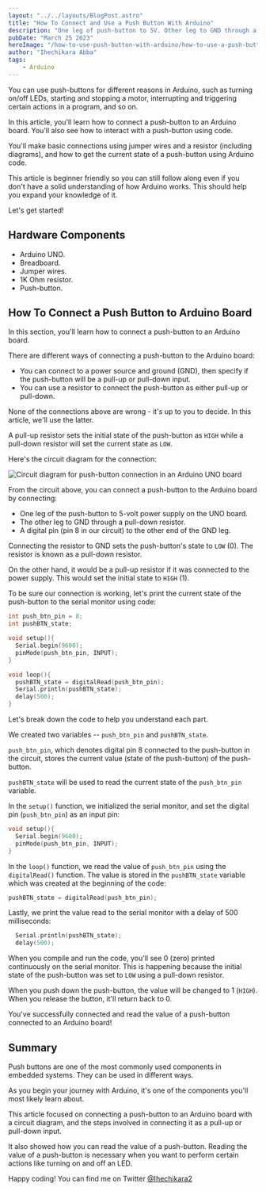 ```yaml
---
layout: "../../layouts/BlogPost.astro"
title: "How To Connect and Use a Push Button With Arduino"
description: "One leg of push-button to 5V. Other leg to GND through a pull-down resistor. Digital pin (pin 8 in our circuit) to the other end of the GND leg."
pubDate: "March 25 2023"
heroImage: "/how-to-use-push-button-with-arduino/how-to-use-a-push-button-with-arduino.png"
author: "Ihechikara Abba"
tags:
    - Arduino
---
```


You can use push-buttons for different reasons in Arduino, such as turning on/off LEDs, starting and stopping a motor, interrupting and triggering certain actions in a program, and so on. 

In this article, you'll learn how to connect a push-button to an Arduino board. You'll also see how to interact with a push-button using code.

You'll make basic connections using jumper wires and a resistor (including diagrams), and how to get the current state of a push-button using Arduino code. 

This article is beginner friendly so you can still follow along even if you don't have a solid understanding of how Arduino works. This should help you expand your knowledge of it.

Let's get started!

## Hardware Components
- Arduino UNO.
- Breadboard.
- Jumper wires.
- 1K Ohm resistor. 
- Push-button.
  
## How To Connect a Push Button to Arduino Board
In this section, you'll learn how to connect a push-button to an Arduino board. 

There are different ways of connecting a push-button to the Arduino board: 
- You can connect to a power source and ground (GND), then specify if the push-button will be a pull-up or pull-down input. 
- You can use a resistor to connect the push-button as either pull-up or pull-down. 

None of the connections above are wrong - it's up to you to decide. In this article, we'll use the latter. 

A pull-up resistor sets the initial state of the push-button as `HIGH` while a pull-down resistor will set the current state as `LOW`. 

Here's the circuit diagram for the connection:

![Circuit diagram for push-button connection in an Arduino UNO board](/how-to-use-push-button-with-arduino/circuit-diagram-arduino.png)

From the circuit above, you can connect a push-button to the Arduino board by connecting: 
- One leg of the push-button to 5-volt power supply on the UNO board. 
- The other leg to GND through a pull-down resistor. 
- A digital pin (pin 8 in our circuit) to the other end of the GND leg.

Connecting the resistor to GND sets the push-button's state to `LOW` (0). The resistor is known as a pull-down resistor. 

On the other hand, it would be a pull-up resistor if it was connected to the power supply. This would set the initial state to `HIGH` (1). 

To be sure our connection is working, let's print the current state of the push-button to the serial monitor using code:

```cpp
int push_btn_pin = 8;
int pushBTN_state;

void setup(){
  Serial.begin(9600);
  pinMode(push_btn_pin, INPUT);
}

void loop(){
  pushBTN_state = digitalRead(push_btn_pin);
  Serial.println(pushBTN_state);
  delay(500);
}
```
Let's break down the code to help you understand each part. 

We created two variables -- `push_btn_pin` and `pushBTN_state`. 

`push_btn_pin`, which denotes digital pin 8 connected to the push-button in the circuit, stores the current value (state of the push-button) of the push-button. 

`pushBTN_state` will be used to read the current state of the `push_btn_pin` variable. 

In the `setup()` function, we initialized the serial monitor, and set the digital pin (`push_btn_pin`) as an input pin: 

```cpp
void setup(){
  Serial.begin(9600);
  pinMode(push_btn_pin, INPUT);
}
```

In the `loop()` function, we read the value of `push_btn_pin` using the `digitalRead()` function. The value is stored in the `pushBTN_state` variable which was created at the beginning of the code:
```cpp
pushBTN_state = digitalRead(push_btn_pin);
```

Lastly, we print the value read to the serial monitor with a delay of 500 milliseconds:
```cpp
  Serial.println(pushBTN_state);
  delay(500);
```

When you compile and run the code, you'll see 0 (zero) printed continuously on the serial monitor. This is happening because the initial state of the push-button was set to `LOW` using a pull-down resistor. 

When you push down the push-button, the value will be changed to 1 (`HIGH`). When you release the button, it'll return back to 0. 

You've successfully connected and read the value of a push-button connected to an Arduino board!

## Summary
Push buttons are one of the most commonly used components in embedded systems. They can be used in different ways. 

As you begin your journey with Arduino, it's one of the components you'll most likely learn about. 

This article focused on connecting a push-button to an Arduino board with a circuit diagram, and the steps involved in connecting it as a pull-up or pull-down input. 

It also showed how you can read the value of a push-button. Reading the value of a push-button is necessary when you want to perform certain actions like turning on and off an LED. 

Happy coding! You can find me on Twitter [@Ihechikara2](https://twitter.com/Ihechikara2)